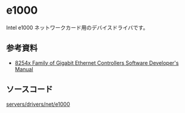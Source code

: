 # e1000
Intel e1000 ネットワークカード用のデバイスドライバです。

## 参考資料
- [8254x Family of Gigabit Ethernet Controllers Software Developer's Manual](https://pdos.csail.mit.edu/6.828/2022/readings/8254x_GBe_SDM.pdf)

## ソースコード
[servers/drivers/net/e1000](https://github.com/zuki/resea/tree/master/servers/drivers/net/e1000)

